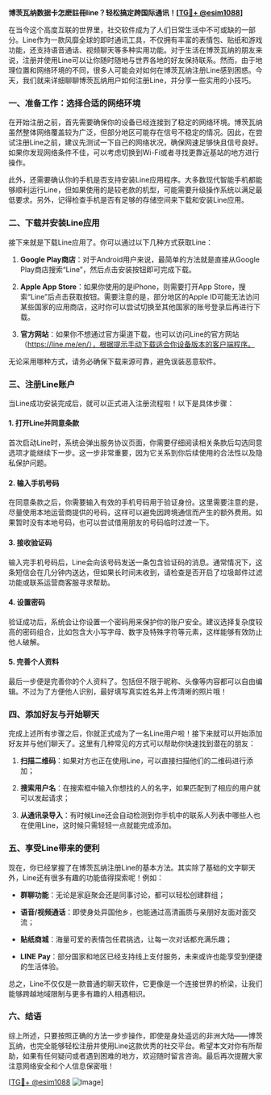**博茨瓦纳数据卡怎麽註冊line？轻松搞定跨国际通讯！[[TG💪+ @esim1088](https://t.me/s/esim1088)]**

在当今这个高度互联的世界里，社交软件成为了人们日常生活中不可或缺的一部分。Line作为一款风靡全球的即时通讯工具，不仅拥有丰富的表情包、贴纸和游戏功能，还支持语音通话、视频聊天等多种实用功能。对于生活在博茨瓦纳的朋友来说，注册并使用Line可以让你随时随地与世界各地的好友保持联系。然而，由于地理位置和网络环境的不同，很多人可能会对如何在博茨瓦纳注册Line感到困惑。今天，我们就来详细聊聊博茨瓦纳用户如何注册Line，并分享一些实用的小技巧。

### 一、准备工作：选择合适的网络环境

在开始注册之前，首先需要确保你的设备已经连接到了稳定的网络环境。博茨瓦纳虽然整体网络覆盖较为广泛，但部分地区可能存在信号不稳定的情况。因此，在尝试注册Line之前，建议先测试一下自己的网络状况，确保网速足够快且信号良好。如果你发现网络条件不佳，可以考虑切换到Wi-Fi或者寻找更靠近基站的地方进行操作。

此外，还需要确认你的手机是否支持安装Line应用程序。大多数现代智能手机都能够顺利运行Line，但如果使用的是较老款的机型，可能需要升级操作系统以满足最低要求。另外，记得检查手机是否有足够的存储空间来下载和安装Line应用。

### 二、下载并安装Line应用

接下来就是下载Line应用了。你可以通过以下几种方式获取Line：

1. **Google Play商店**：对于Android用户来说，最简单的方法就是直接从Google Play商店搜索“Line”，然后点击安装按钮即可完成下载。
   
2. **Apple App Store**：如果你使用的是iPhone，则需要打开App Store，搜索“Line”后点击获取按钮。需要注意的是，部分地区的Apple ID可能无法访问某些国家的应用商店，这时你可以尝试切换至其他国家的账号登录后再进行下载。

3. **官方网站**：如果你不想通过官方渠道下载，也可以访问Line的官方网站（https://line.me/en/），根据提示手动下载适合你设备版本的客户端程序。

无论采用哪种方式，请务必确保下载来源可靠，避免误装恶意软件。

### 三、注册Line账户

当Line成功安装完成后，就可以正式进入注册流程啦！以下是具体步骤：

#### 1. 打开Line并同意条款
首次启动Line时，系统会弹出服务协议页面，你需要仔细阅读相关条款后勾选同意选项才能继续下一步。这一步非常重要，因为它关系到你后续使用的合法性以及隐私保护问题。

#### 2. 输入手机号码
在同意条款之后，你需要输入有效的手机号码用于验证身份。这里需要注意的是，尽量使用本地运营商提供的号码，这样可以避免因跨境通信而产生的额外费用。如果暂时没有本地号码，也可以尝试借用朋友的号码临时过渡一下。

#### 3. 接收验证码
输入完手机号码后，Line会向该号码发送一条包含验证码的消息。通常情况下，这条短信会在几分钟内送达，但如果长时间未收到，请检查是否开启了垃圾邮件过滤功能或联系运营商客服寻求帮助。

#### 4. 设置密码
验证成功后，系统会让你设置一个密码用来保护你的账户安全。建议选择复杂度较高的密码组合，比如包含大小写字母、数字及特殊字符等元素，这样能够有效防止他人破解。

#### 5. 完善个人资料
最后一步便是完善你的个人资料了。包括但不限于昵称、头像等内容都可以自由编辑。不过为了方便他人识别，最好填写真实姓名并上传清晰的照片哦！

### 四、添加好友与开始聊天

完成上述所有步骤之后，你就正式成为了一名Line用户啦！接下来就可以开始添加好友并与他们聊天了。这里有几种常见的方式可以帮助你快速找到潜在的朋友：

1. **扫描二维码**：如果对方也正在使用Line，可以直接扫描他们的二维码进行添加；
   
2. **搜索用户名**：在搜索框中输入你想找的人的名字，如果匹配到了相应的用户就可以发起请求；
   
3. **从通讯录导入**：有时候Line还会自动检测到你手机中的联系人列表中哪些人也在使用Line，这时候只需轻轻一点就能完成添加。

### 五、享受Line带来的便利

现在，你已经掌握了在博茨瓦纳注册Line的基本方法。其实除了基础的文字聊天外，Line还有很多有趣的功能值得探索呢！例如：

- **群聊功能**：无论是家庭聚会还是同事讨论，都可以轻松创建群组；
  
- **语音/视频通话**：即使身处异国他乡，也能通过高清画质与亲朋好友面对面交流；
  
- **贴纸商城**：海量可爱的表情包任君挑选，让每一次对话都充满乐趣；
  
- **LINE Pay**：部分国家和地区已经支持线上支付服务，未来或许也能享受到便捷的生活体验。

总之，Line不仅仅是一款普通的聊天软件，它更像是一个连接世界的桥梁，让我们能够跨越地域限制与更多有趣的人相遇相识。

### 六、结语

综上所述，只要按照正确的方法一步步操作，即使是身处遥远的非洲大陆——博茨瓦纳，也完全能够轻松注册并使用Line这款优秀的社交平台。希望本文对你有所帮助，如果有任何疑问或者遇到困难的地方，欢迎随时留言咨询。最后再次提醒大家注意网络安全和个人信息保密哦！

[[TG💪+ @esim1088](https://t.me/s/esim1088) ![Image](https://i.postimg.cc/4NQfJmqS/Snipaste-2025-05-13-00-14-12.png)]